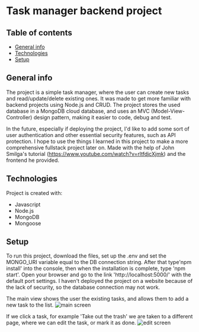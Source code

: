 # Task manager backend project

## Table of contents
* [General info](#general-info)
* [Technologies](#technologies)
* [Setup](#setup)

## General info
The project is a simple task manager, where the user can create new tasks and read/update/delete existing ones. It was made to get more familiar with backend projects using Node.js and CRUD. The project stores the used database in a MongoDB cloud database, and uses an MVC (Model-View-Controller) design pattern, 
making it easier to code, debug and test.

In the future, especially if deploying the project, I'd like to add some sort of user authentication and other essential security features, such as API protection.
I hope to use the things I learned in this project to make a more comprehensive fullstack project later on. 
Made with the help of John Smilga's tutorial (https://www.youtube.com/watch?v=rltfdjcXjmk) and the frontend he provided.
	
## Technologies
Project is created with:
* Javascript
* Node.js
* MongoDB
* Mongoose
	
## Setup
To run this project, download the files, set up the .env and set the MONGO_URI variable equal to the DB connection string. After that type'npm install' into 
the console, then when the installation is complete, type 'npm start'. Open your browser and go to the link 'http://localhost:5000/' with the default port settings.
I haven't deployed the project on a website because of the lack of security, so the database connection may not work.

The main view shows the user the existing tasks, and allows them to add a new task to the list. 
![main screen](https://user-images.githubusercontent.com/94180117/150567216-fb0d78f3-e825-4d11-be7b-f28fae56396d.png)

If we click a task, for example 'Take out the trash' we are taken to a different page, where we can edit the task, or mark it as done.
![edit screen](https://user-images.githubusercontent.com/94180117/150567536-f20d01d5-211b-4e34-b7ed-cde0424ba4da.png)
